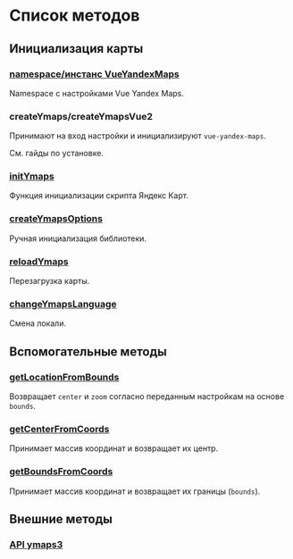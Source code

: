 # Список методов

## Инициализация карты

### [namespace/инстанс VueYandexMaps](/api/namespace)

Namespace с настройками Vue Yandex Maps.

### createYmaps/createYmapsVue2

Принимают на вход настройки и инициализируют `vue-yandex-maps`.

См. гайды по установке.

### [initYmaps](/api/init-ymaps)

Функция инициализации скрипта Яндекс Карт.

### [createYmapsOptions](/api/create-options)

Ручная инициализация библиотеки.

### [reloadYmaps](/api/reload-maps)

Перезагрузка карты.

### [changeYmapsLanguage](/api/change-language)

Смена локали.

## Вспомогательные методы

### [getLocationFromBounds](/api/location-from-bounds)

Возвращает `center` и `zoom` согласно переданным настройкам на основе `bounds`.

### [getCenterFromCoords](/api/center-from-coords)

Принимает массив координат и возвращает их центр.

### [getBoundsFromCoords](/api/bounds-from-coords)

Принимает массив координат и возвращает их границы (`bounds`).

## Внешние методы

### [API ymaps3](yandex)
